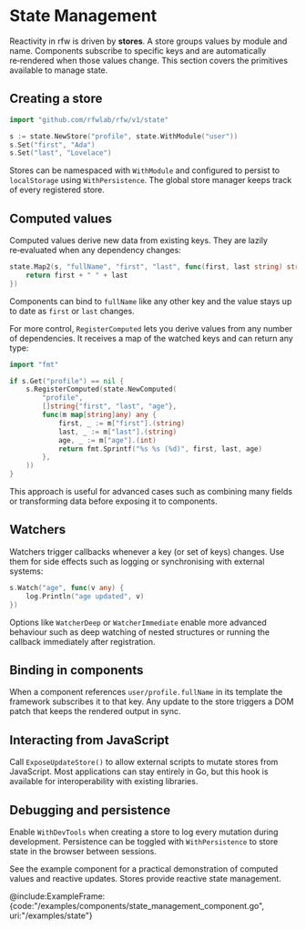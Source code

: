 # State Management

Reactivity in rfw is driven by **stores**. A store groups values by
module and name. Components subscribe to specific keys and are
automatically re‑rendered when those values change. This section covers
the primitives available to manage state.

## Creating a store

```go
import "github.com/rfwlab/rfw/v1/state"

s := state.NewStore("profile", state.WithModule("user"))
s.Set("first", "Ada")
s.Set("last", "Lovelace")
```

Stores can be namespaced with `WithModule` and configured to persist to
`localStorage` using `WithPersistence`. The global store manager keeps
track of every registered store.

## Computed values

Computed values derive new data from existing keys. They are lazily
re‑evaluated when any dependency changes:

```go
state.Map2(s, "fullName", "first", "last", func(first, last string) string {
    return first + " " + last
})
```

Components can bind to `fullName` like any other key and the value stays
up to date as `first` or `last` changes.

For more control, `RegisterComputed` lets you derive values from any number
of dependencies. It receives a map of the watched keys and can return any
type:

```go
import "fmt"

if s.Get("profile") == nil {
    s.RegisterComputed(state.NewComputed(
        "profile",
        []string{"first", "last", "age"},
        func(m map[string]any) any {
            first, _ := m["first"].(string)
            last, _ := m["last"].(string)
            age, _ := m["age"].(int)
            return fmt.Sprintf("%s %s (%d)", first, last, age)
        },
    ))
}
```

This approach is useful for advanced cases such as combining many fields or
transforming data before exposing it to components.

## Watchers

Watchers trigger callbacks whenever a key (or set of keys) changes. Use
them for side effects such as logging or synchronising with external
systems:

```go
s.Watch("age", func(v any) {
    log.Println("age updated", v)
})
```

Options like `WatcherDeep` or `WatcherImmediate` enable more advanced
behaviour such as deep watching of nested structures or running the
callback immediately after registration.

## Binding in components

When a component references `user/profile.fullName` in its template the
framework subscribes it to that key. Any update to the store triggers a
DOM patch that keeps the rendered output in sync.

## Interacting from JavaScript

Call `ExposeUpdateStore()` to allow external scripts to mutate stores
from JavaScript. Most applications can stay entirely in Go, but this hook
is available for interoperability with existing libraries.

## Debugging and persistence

Enable `WithDevTools` when creating a store to log every mutation during
development. Persistence can be toggled with `WithPersistence` to store
state in the browser between sessions.

See the example component for a practical demonstration of computed values and reactive updates.
Stores provide reactive state management.

@include:ExampleFrame:{code:"/examples/components/state_management_component.go", uri:"/examples/state"}
